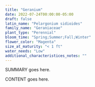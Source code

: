 ```yaml
---
title: "Geranium"
date: 2022-07-24T00:00:00-05:00
draft: false
latin_name: "Pelargonium sidioides"
family_name: "Geraniaceae"
plant_type: "Perennial"
bloom_time: "Spring;Summer;Fall;Winter"
flower_color: "Magenta"
size_at_maturity: "< 1 ft"
water_needs: "Low"
additional_characteristices_notes: ""
---
```


SUMMARY goes here.

<!--more-->

CONTENT goes here.